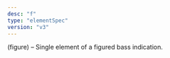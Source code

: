 ```yaml
---
desc: "f"
type: "elementSpec"
version: "v3"
---
```


(figure) – Single element of a figured bass indication.